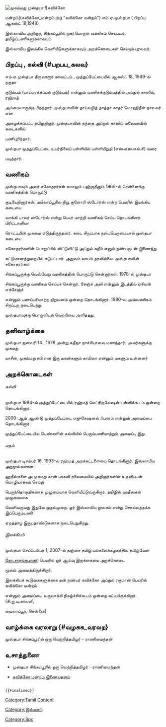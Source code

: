 ![முகம்மது முஸ்தபா](Musthafa-Mohamed-M-A.png "முகம்மது முஸ்தபா") ![கவிக்கோ
மன்றம்](கவிக்கோ_மன்றம்.jpg "கவிக்கோ மன்றம்") எம்.ஏ.முஸ்தபா ( பிறப்பு: ஆகஸ்ட் 18,1949)
இஸ்லாமிய அறிஞர், சிங்கப்பூரில் நுகர்பொருள் வணிகம் செய்பவர். தமிழ்ப்பணிகளுக்காகவும்
இஸ்லாமிய இலக்கிய வெளியீடுகளுக்காகவும் அறக்கொடைகள் செய்யும் புரலவர்.

## பிறப்பு , கல்வி {#பறபப_கலவ}

எம்.ஏ.முஸ்தபா திருவாரூர் மாவட்டம் , முத்துப்பேட்டையில் ஆகஸ்ட் 18, 1949-ல் நகுதா
குடும்பம் (பாய்மரக்கப்பல் குடும்பம்) என்னும் வணிகக்குடும்பத்தில் அப்துல் காஸிம், ரஹ்மத்
அம்மையாருக்கு பிறந்தார். முஸ்தபாவின் தாய்வழித் தாத்தா காதர் மொஹிதீன் நாவலர் என
அழைக்கப்பட்ட தமிழறிஞர். முஸ்தபாவின் தந்தை அப்துல் காஸிம் மலேயாவில் கடைகளில்
பணிபுரிந்தார்.

முஸ்தபா முத்துப்பேட்டை உயர்நிலைப் பள்ளியில் பள்ளியிறுதி (எஸ்.எஸ்.எல்.சி) வரை
படித்தார்.

## வணிகம்

முஸ்தபாவும் அவர் சகோதரர்கள் கமாலும் பஹ்ருதீனும் 1966-ல் சென்னைக்கு வணிகத்தின் பொருட்டு
குடியேறினார்கள். மயிலாப்பூரில் நியூ குளோரி ஸ்டோர்ஸ் என்ற பெயரில் இயங்கிய கடையை
வாங்கி டாலர் ஸ்டோர்ஸ் என்று பெயர் மாற்றி வணிகம் செய்ய தொடங்கினர். பிரிட்டானியா
ரொட்டியின் முகமை எடுத்திருந்தனர். கடை சிறப்பாக நடைபெறாமையால் முஸ்தபா கடையை
சகோதரர்களின் பொறுப்பில் விட்டுவிட்டு அப்துல் கறீம் எனும் நண்பருடன் இணைந்து
கட்டுமானத்துறையில் ஈடுபட்டார். அதுவும் லாபம் தரவில்லை. முஸ்தபாவின் சகோதரர்கள்
சிங்கப்பூருக்கு வெவ்வேறு வணிகத்தின் பொருட்டு சென்றார்கள். 1978-ல் முஸ்தபா
சிங்கப்பூருக்கு வணிகம் செய்யச் சென்றார். சேஞ்ச் அலி என்னும் இடத்தில் ஏசியன் எக்சேஞ்ச்
என்னும் பணப்பரிமாற்ற நிறுவனம் ஒன்றை தொடங்கினார். 1980-ல் அவ்வணிகம் சிறப்புற நடைபெற்று
முஸ்தபாவுக்கு பொருளியல் வெற்றியை அளித்தது.

## தனிவாழ்க்கை

முஸ்தபா ஜனவரி 14 , 1976 அன்று கதீஜா நாச்சியாவை மணந்தார். அவர்களுக்கு முகமது
யாசீன், முகம்மது ரபி என இரு மகன்களும் காமிலா என்னும் மகளும் உள்ளனர்

## அறக்கொடைகள்

###### கல்வி

முஸ்தபா 1994-ல் முத்துப்பேட்டையில் ரஹ்மத் மெட்ரிகுலேஷன் பள்ளிக்கூடம் ஒன்றை தொடங்கினார்.
2000-ஆம் ஆண்டு முத்துப்பேட்டை எஜுகேஷனல் ஃபாரம் என்னும் அமைப்பை தொடங்கினார்.
முத்துப்பேட்டையில் பெண்களின் கல்வியில் பெரும்பணியாற்றும் அமைப்பு இது.

###### மதம்

முஸ்தபா டிசம்பர் 16, 1993-ல் ரஹ்மத் அறக்கட்டளையை தொடங்கினார். இஸ்லாமிய அறநூல்களான
ஹதீஸ்களை அ.முகமது கான் பாகவி தலைமையில் அறிஞர்களின் உதவியுடன் மொழியாக்கம் செய்து
பெருந்தொகுதிகளாக முழுமையாக வெளியிட்டுவருகிறார். தமிழில் ஹதீஸ்கள் முழுமையாக
வெளிவருவது இதுவே முதல்முறை. ஓர் இஸ்லாமிய நூலகம் என்று சொல்லத்தக்க இப்பெரும்பணி
ஏறத்தாழ இருபதாண்டுகளாக நடைபெறுகிறது.

###### இலக்கியம்

முஸ்தபா செப்டெம்பர் 1, 2007-ல் தஞ்சை தமிழ் பல்கலைக்கழகத்தில் தமிழ்வேள்
[கோ.சாரங்கபாணி](கோ._சாரங்கபாணி "wikilink") பெயரில் ஓர் ஆய்வு இருக்கையை அறக்கொடை
மூலம் அமைத்திருக்கிறார்.

இலக்கியக் கூடுகைகளுக்காக தன் நண்பர் கவிக்கோ அப்துல் ரகுமான் பெயரில் கவிக்கோ மன்றம்
என்னும் அமைப்பை உருவாக்கி நிகழ்ச்சிக்கூடம் ஒன்றை கட்டியிருக்கிறார். (சி.ஐ.டி.காலனி,
மைலாப்பூர், சென்னை)

## வாழ்க்கை வரலாறு {#வழகக_வரலற}

முஸ்தபா சிங்கப்பூரில் ஒரு வெற்றித்தமிழர் - ராணிமைந்தன்

## உசாத்துணை

-   முஸ்தபா சிங்கப்பூரில் ஒரு வெற்றித்தமிழர் - ராணிமைந்தன்
-   [கவிக்கோ மன்றம் இணையதளம்](http://www.kavikkomandram.com/about.php)

```{=mediawiki}
{{Finalised}}
```
[Category:Tamil Content](Category:Tamil_Content "wikilink")
[Category:இஸ்லாம்](Category:இஸ்லாம் "wikilink")
[Category:Spc](Category:Spc "wikilink")
